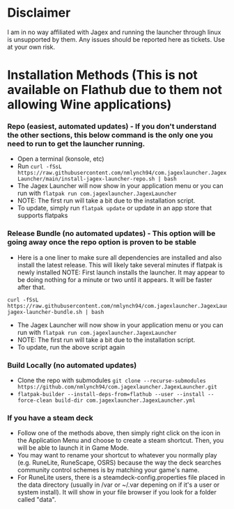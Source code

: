# Disclaimer
I am in no way affiliated with Jagex and running the launcher through linux is unsupported by them. Any issues should be reported here as tickets. Use at your own risk.

# Installation Methods (This is not available on Flathub due to them not allowing Wine applications)

### Repo (easiest, automated updates) - If you don't understand the other sections, this below command is the only one you need to run to get the launcher running.
- Open a terminal (konsole, etc)
- Run `curl -fSsL https://raw.githubusercontent.com/nmlynch94/com.jagexlauncher.JagexLauncher/main/install-jagex-launcher-repo.sh | bash`
- The Jagex Launcher will now show in your application menu or you can run with `flatpak run com.jagexlauncher.JagexLauncher`
- NOTE: The first run will take a bit due to the installation script.
- To update, simply run `flatpak update` or update in an app store that supports flatpaks

### Release Bundle (no automated updates) - This option will be going away once the repo option is proven to be stable
- Here is a one liner to make sure all dependencies are installed and also install the latest release. This will likely take several minutes if flatpak is newly installed NOTE: First launch installs the launcher. It may appear to be doing nothing for a minute or two until it appears. It will be faster after that.
```
curl -fSsL https://raw.githubusercontent.com/nmlynch94/com.jagexlauncher.JagexLauncher/main/install-jagex-launcher-bundle.sh | bash
```
- The Jagex Launcher will now show in your application menu or you can run with `flatpak run com.jagexlauncher.JagexLauncher`
- NOTE: The first run will take a bit due to the installation script.
- To update, run the above script again

### Build Locally (no automated updates)
- Clone the repo with submodules `git clone --recurse-submodules https://github.com/nmlynch94/com.jagexlauncher.JagexLauncher.git`
- `flatpak-builder --install-deps-from=flathub --user --install --force-clean build-dir com.jagexlauncher.JagexLauncher.yml`

### If you have a steam deck
- Follow one of the methods above, then simply right click on the icon in the Application Menu and choose to create a steam shortcut. Then, you will be able to launch it in Game Mode.
- You may want to rename your shortcut to whatever you normally play (e.g. RuneLite, RuneScape, OSRS) because the way the deck searches community control schemes is by matching your game's name.
- For RuneLite users, there is a steamdeck-config.properties file placed in the data directory (usually in /var or ~/.var depening on if it's a user or system install). It will show in your file browser if you look for a folder called "data".